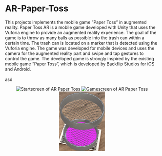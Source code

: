 <h1>AR-Paper-Toss</h1>
This projects implements the mobile game ”Paper Toss” in augmented reality. Paper Toss AR is a mobile game developed with Unity that uses the Vuforia engine to provide an augmented reality experience. The goal of the game is to throw as many balls as possible into the trash can within a certain time. The trash can is located on a marker that is detected using the Vuforia engine. The game was developed for mobile devices and uses the camera for the augmented reality part and swipe and tap gestures to control the game. The developed game is strongly inspired by the existing mobile game ”Paper Toss”, which is developed by Backflip Studios for iOS and Android.
</br></br>
asd
<p align="center">
  <img src="./pictures/startscreen.PNG" width="150" title="Startscreen of AR Paper Toss">
  <img src="./pictures/gamescreen.PNG" width="150" title="Gamescreen of AR Paper Toss">
  <img src="./pictures/hit.jpeg" width="150" title="Hit in AR Paper Toss">
</p>
